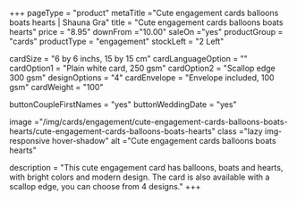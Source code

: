 +++
pageType = "product"
metaTitle ="Cute engagement cards balloons boats hearts | Shauna Gra"
title = "Cute engagement cards balloons boats hearts"
price = "8.95"
downFrom ="10.00"
saleOn ="yes"
productGroup = "cards"
productType = "engagement"
stockLeft = "2 Left" 
 
cardSize = "6 by 6 inchs, 15 by 15 cm"
cardLanguageOption = ""
cardOption1 = "Plain white card, 250 gsm"
cardOption2 = "Scallop edge 300 gsm"
designOptions = "4"
cardEnvelope = "Envelope included, 100 gsm"
cardWeight = "100"

buttonCoupleFirstNames = "yes"
buttonWeddingDate = "yes"
 
image ="/img/cards/engagement/cute-engagement-cards-balloons-boats-hearts/cute-engagement-cards-balloons-boats-hearts"
class ="lazy img-responsive hover-shadow"
alt ="Cute engagement cards balloons boats hearts"
 
description = "This cute engagement card has balloons, boats and hearts, with bright colors and modern design. The card is also available with a scallop edge, you can choose from 4 designs."
+++
